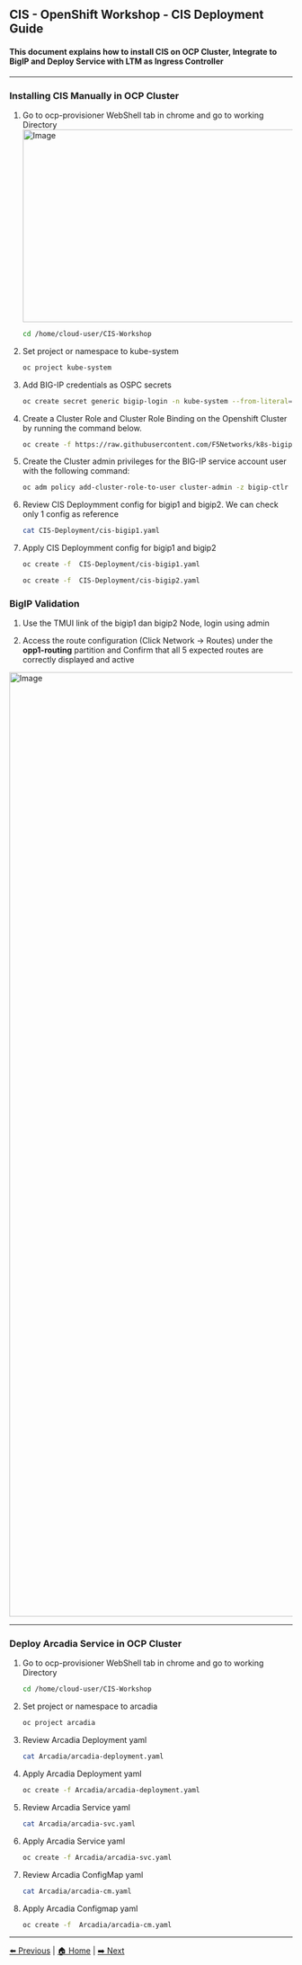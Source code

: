 ## CIS - OpenShift Workshop - CIS Deployment Guide

#### This document explains how to install CIS on OCP Cluster, Integrate to BigIP and Deploy Service with LTM as Ingress Controller

---

### Installing CIS Manually in OCP Cluster

1. Go to ocp-provisioner WebShell tab in chrome  and go to working Directory
   <img width="695" height="343" alt="Image" src="https://github.com/user-attachments/assets/d3824b9d-c5b8-4914-a21c-c80298e50365" />
   ```bash
   cd /home/cloud-user/CIS-Workshop
   ```
2. Set project or namespace to kube-system
   ```bash
   oc project kube-system
   ```
3. Add BIG-IP credentials as OSPC secrets
   ```bash
   oc create secret generic bigip-login -n kube-system --from-literal=username=admin --from-literal=password=f5demo#1
   ```
4. Create a Cluster Role and Cluster Role Binding on the Openshift Cluster by running the command below.
   ```bash
   oc create -f https://raw.githubusercontent.com/F5Networks/k8s-bigip-ctlr/2.x-master/docs/config_examples/rbac/openshift_rbac.yaml
   ```
5. Create the Cluster admin privileges for the BIG-IP service account user with the following command:
   ```bash
   oc adm policy add-cluster-role-to-user cluster-admin -z bigip-ctlr -n kube-system
   ```
6. Review CIS Deploymment config for bigip1 and bigip2. We can check only 1 config as reference
   ```bash
   cat CIS-Deployment/cis-bigip1.yaml
   ```
7. Apply CIS Deploymment config for bigip1 and bigip2
   ```bash
   oc create -f  CIS-Deployment/cis-bigip1.yaml
   
   oc create -f  CIS-Deployment/cis-bigip2.yaml
   ```
   
###  BigIP Validation

1. Use the TMUI link of the bigip1 dan bigip2 Node, login using admin

2. Access the route configuration (Click Network -> Routes) under the **opp1-routing** partition and Confirm that all 5 expected routes are correctly displayed and active

<img width="1681" alt="Image" src="https://github.com/user-attachments/assets/442193c0-0a29-4c47-bc8e-8d8e07999539" />

---

###  Deploy Arcadia Service in OCP Cluster

1. Go to ocp-provisioner WebShell tab in chrome  and go to working Directory
   ```bash
   cd /home/cloud-user/CIS-Workshop
   ```
2. Set project or namespace to arcadia
   ```bash
   oc project arcadia
   ```
3. Review Arcadia Deployment yaml
   ```bash
   cat Arcadia/arcadia-deployment.yaml 
   ```
4. Apply Arcadia Deployment yaml
   ```bash
   oc create -f Arcadia/arcadia-deployment.yaml 
   ```
5. Review Arcadia Service yaml
   ```bash
   cat Arcadia/arcadia-svc.yaml
   ```
6. Apply Arcadia Service yaml
   ```bash
   oc create -f Arcadia/arcadia-svc.yaml
   ```
7. Review Arcadia ConfigMap yaml
   ```bash
   cat Arcadia/arcadia-cm.yaml
   ```
6. Apply Arcadia Configmap yaml
   ```bash
   oc create -f  Arcadia/arcadia-cm.yaml
   ```

---
[⬅️ Previous](BigIP-Preparation.md) | [🏠 Home](readme.md) | [➡️ Next](Arcadia-ValidationAndTest.md)
